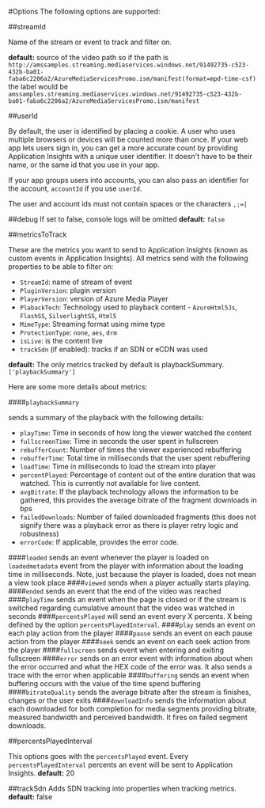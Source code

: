 #Options
The following options are supported:

##streamId

Name of the stream or event to track and filter on.

**default:** source of the video path so if the path is ```http://amssamples.streaming.mediaservices.windows.net/91492735-c523-432b-ba01-faba6c2206a2/AzureMediaServicesPromo.ism/manifest(format=mpd-time-csf)``` the label would be ```amssamples.streaming.mediaservices.windows.net/91492735-c523-432b-ba01-faba6c2206a2/AzureMediaServicesPromo.ism/manifest```

##userId

By default, the user is identified by placing a cookie. A user who uses multiple browsers or devices will be counted more than once. If your web app lets users sign in, you can get a more accurate count by providing Application Insights with a unique user identifier. It doesn't have to be their name, or the same id that you use in your app. 

If your app groups users into accounts, you can also pass an identifier for the account, `accountId` if you use `userId`. 

The user and account ids must not contain spaces or the characters `,;=|`

##debug
If set to false, console logs will be omitted
**default:** ```false```

##metricsToTrack

These are the metrics you want to send to Application Insights (known as custom events in Application Insights). All metrics send with the following properties to be able to filter on:

- `StreamId`: name of stream of event
- `PluginVersion`: plugin version
- `PlayerVersion`: version of Azure Media Player
- `PlabackTech`: Technology used to playback content - `AzureHtml5Js`, `FlashSS`, `SilverlightSS`, `Html5`
- `MimeType`: Streaming format using mime type
- `ProtectionType`: `none`, `aes`, `drm`
- `isLive`: is the content live
- `trackSdn` (if enabled): tracks if an SDN or eCDN was used
 
**default:** The only metrics tracked by default is playbackSummary.
```['playbackSummary']```

Here are some more details about metrics:

####```playbackSummary```

sends a summary of the playback with the following details:

- `playTime`: Time in seconds of how long the viewer watched the content
- `fullscreenTime`: Time in seconds the user spent in fullscreen
- `rebufferCount`: Number of times the viewer experienced rebuffering
- `rebufferTime`: Total time in milliseconds that the user spent rebuffering
- `loadTime`: Time in milliseconds to load the stream into player 
- `percentPlayed`: Percentage of content out of the entire duration that was watched. This is currently not available for live content.
- `avgBitrate`: If the playback technology allows the information to be gathered, this provides the average bitrate of the fragment downloads in bps
- `failedDownloads`: Number of failed downloaded fragments (this does not signify there was a playback error as there is player retry logic and robustness)
- `errorCode`: If applicable, provides the error code.

####`loaded` 
sends an event whenever the player is loaded on ```loadedmetadata``` event from the player with information about the loading time in milliseconds. Note, just because the player is loaded, does not mean a view took place
####`viewed` 
sends when a player actually starts playing.
####`ended` 
sends an event that the end of the video was reached
####`playTime` 
sends an event when the page is closed or if the stream is switched regarding cumulative amount that the video was watched in seconds
####`percentsPlayed` 
will send an event every X percents. X being defined by the option ```percentsPlayedInterval```.
####`play`
sends an event on each play action from the player
####`pause` 
sends an event on each pause action from the player
####`seek` 
sends an event on each seek action from the player
####`fullscreen` 
sends event when entering and exiting fullscreen
####`error`
sends on an error event with information about when the error occurred and what the HEX code of the error was.  It also sends a trace with the error when applicable 
####`buffering` 
sends an event when buffering occurs with the value of the time spend buffering
####`bitrateQuality`
sends the average bitrate after the stream is finishes, changes or the user exits
####`downloadInfo`
sends the information about each downloaded for both completion for media segments providing bitrate, measured bandwidth and perceived bandwidth. It fires on failed segment downloads.

##percentsPlayedInterval

This options goes with the ```percentsPlayed``` event. Every ```percentsPlayedInterval``` percents an event will be sent to Application Insights.
**default:** 20

##trackSdn
Adds SDN tracking into properties when tracking metrics.
**default:** false